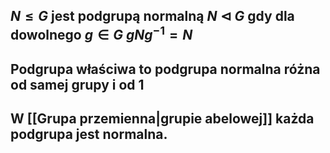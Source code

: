 ## $N\leq G$ jest **podgrupą normalną** $N\triangleleft G$ gdy dla dowolnego $g \in G$ $gNg^{-1} = N$
## **Podgrupa właściwa** to podgrupa normalna różna od samej grupy i od ${1}$
## W [[Grupa przemienna|grupie abelowej]] każda podgrupa jest normalna.

